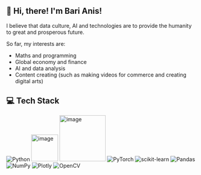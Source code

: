 ## 👾 Hi, there! I'm Bari Anis!

I believe that data culture, AI and technologies are to provide the humanity to great and prosperous future.

So far, my interests are:
- Maths and programming
- Global economy and finance
- AI and data analysis
- Content creating (such as making videos for commerce and creating digital arts)

## 💻 Tech Stack

![Python](https://img.shields.io/badge/python-3670A0?style=for-the-badge&logo=python&logoColor=ffdd54) 
<a href="https://imgbb.com/"><img src="https://i.ibb.co/VTTDXB4/image.png" alt="image" border="0" width="71"></a>
<a href="https://imgbb.com/"><img src="https://i.ibb.co/3CZsJ5m/image.png" alt="image" border="0" width="122"></a>
![PyTorch](https://img.shields.io/badge/PyTorch-%23EE4C2C.svg?style=for-the-badge&logo=PyTorch&logoColor=white) ![scikit-learn](https://img.shields.io/badge/scikit--learn-%23F7931E.svg?style=for-the-badge&logo=scikit-learn&logoColor=white) ![Pandas](https://img.shields.io/badge/pandas-%23150458.svg?style=for-the-badge&logo=pandas&logoColor=white) ![NumPy](https://img.shields.io/badge/numpy-%23013243.svg?style=for-the-badge&logo=numpy&logoColor=white) ![Plotly](https://img.shields.io/badge/Plotly-%233F4F75.svg?style=for-the-badge&logo=plotly&logoColor=white)
![OpenCV](https://img.shields.io/badge/opencv-%23white.svg?style=for-the-badge&logo=opencv&logoColor=white)


<!-- This is commented out.
![C++](https://img.shields.io/badge/c++-%2300599C.svg?style=for-the-badge&logo=c%2B%2B&logoColor=white)
 -->
 

